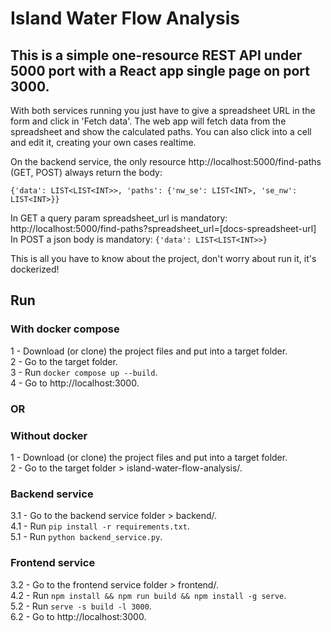 # Island Water Flow Analysis

## This is a simple one-resource REST API under 5000 port with a React app single page on port 3000.

With both services running you just have to give a spreadsheet URL in the form and click in 'Fetch data'.
The web app will fetch data from the spreadsheet and show the calculated paths.
You can also click into a cell and edit it, creating your own cases realtime.
<br />

On the backend service, the only resource http://localhost:5000/find-paths (GET, POST) always return the body:

`{'data': LIST<LIST<INT>>, 'paths': {'nw_se': LIST<INT>, 'se_nw': LIST<INT>}}` <br />

In GET a query param spreadsheet_url is mandatory: http://localhost:5000/find-paths?spreadsheet_url=[docs-spreadsheet-url]<br />
In POST a json body is mandatory: `{'data': LIST<LIST<INT>>}`<br />

This is all you have to know about the project, don't worry about run it, it's dockerized!

## Run

### With docker compose

1 - Download (or clone) the project files and put into a target folder.<br />
2 - Go to the target folder.<br />
3 - Run `docker compose up --build`.<br />
4 - Go to http://localhost:3000.<br />

### OR <br />

### Without docker

1 - Download (or clone) the project files and put into a target folder.<br />
2 - Go to the target folder > island-water-flow-analysis/.<br />

### Backend service
3.1 - Go to the backend service folder > backend/.<br />
4.1 - Run `pip install -r requirements.txt`.<br />
5.1 - Run `python backend_service.py`.<br />

### Frontend service
3.2 - Go to the frontend service folder > frontend/.<br />
4.2 - Run `npm install && npm run build && npm install -g serve`.<br />
5.2 - Run `serve -s build -l 3000`.<br />
6.2 - Go to http://localhost:3000.<br />